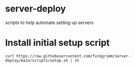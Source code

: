 # server-deploy

scripts to help automate setting up servers

# Install initial setup script

`curl https://raw.githubusercontent.com/fvckgrimm/server-deploy/main/scripts/setup.sh | sh`
